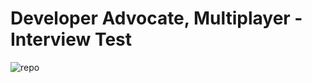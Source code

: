 # Developer Advocate, Multiplayer - Interview Test

![repo](https://user-images.githubusercontent.com/263776/115742334-319fc000-a356-11eb-9182-bb6d2d1e4db4.png)
